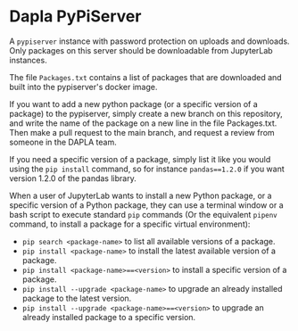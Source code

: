 # Dapla PyPiServer

A `pypiserver` instance with password protection on uploads and downloads. Only packages on this server should be downloadable from JupyterLab instances.

The file `Packages.txt` contains a list of packages that are downloaded and built into the pypiserver's docker image.

If you want to add a new python package (or a specific version of a package) to the pypiserver, simply create a new branch on this repository, and write the name of the package on a new line in the file Packages.txt. Then make a pull request to the main branch, and request a review from someone in the DAPLA team.

If you need a specific version of a package, simply list it like you would using the `pip install` command, so for instance `pandas==1.2.0` if you want version 1.2.0 of the pandas library.

When a user of JupyterLab wants to install a new Python package, or a specific version of a Python package, they can use a terminal window or a bash script to execute standard `pip` commands (Or the equivalent `pipenv` command, to install a package for a specific virtual environment):
- `pip search <package-name>` to list all available versions of a package. 
- `pip install <package-name>` to install the latest available version of a package. 
- `pip install <package-name>==<version>` to install a specific version of a package. 
- `pip install --upgrade <package-name>` to upgrade an already installed package to the latest version. 
- `pip install --upgrade <package-name>==<version>` to upgrade an already installed package to a specific version. 
